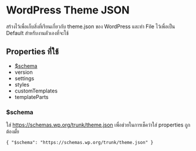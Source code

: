 # WordPress Theme JSON
สร้างไว้เพื่อเก็บสิ่งที่เรียนเกี่ยวกับ theme.json ของ WordPress และทำ File ไว้เพื่อเป็น Default สำหรับงานตัวเองที่จะใช้

## Properties ที่ใช้
- [$schema](https://github.com/rabbitinblack/wordpress-theme-json#schema)
- version
- settings
- styles
- customTemplates
- templateParts

### $schema
ใส่ https://schemas.wp.org/trunk/theme.json เพื่อช่วยในการเช็คว่าใส่ properties ถูกต้องมั้ย

`{
	"$schema": "https://schemas.wp.org/trunk/theme.json"
}`
